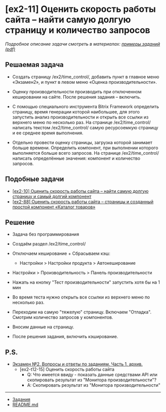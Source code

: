 # [ex2-11] Оценить скорость работы сайта – найти самую долгую страницу и количество запросов

*Подробное описание задачи смотреть в материалах: [примеры заданий (pdf)](../pubinfo/Ex2AllType.pdf)*

## Решаемая задача

* Создать страницу /ex2/time_control/, добавить пункт в главное меню «Экзамен2», и пункт в левом меню «Оценка производительности».

* Оценку производительности производить при отключенном кешировании на сайте. После решения задания – включить.

* С помощью специального инструмента Bitrix Framework определить страницу, время генерации которой наибольшее, для этого запустить анализ производительности и открыть все ссылки из верхнего меню по несколько раз. На странице /ex2/time_control/ написать текстом /ex2/time_control/ самую ресурсоемкую страницу и ее среднее время выполнения.

* Отдельно провести оценку страницы, загрузка которой занимает больше времени. Определить компонент, при выполнении которого выполняется больше всего запросов. На странице /ex2/time_control/ написать определённые значения: компонент и количество запросов.

## Подобные задачи

* [[ex2-10] Оценить скорость работы сайта – найти самую долгую страницу и самый долгий компонент](./ex2-10.md)
* [[ex2-88] Оценить скорость работы сайта – страницы и созданный простой компонент «Каталог товаров»](./ex2-88.md)

## Решение

* Задача без программирования

* Создаём раздел /ex2/time_control/

* Отключаем кеширование + Сбрасываем кэш:
    * Настройки > Настройки продукта > Автокеширование

* Настройки > Производительность > Панель производительности

* Нажать на кнопку "Тест производительности" запустить хотя бы на 1 мин

* Во время теста нужно открыть все ссылки из верхнего меню по несколько раз.

* Переходим на самую "тяжелую" страницу. Включаем "Отладка". Смотрим количество запросов у компонентов.

* Вносим данные на страницу.

* После решения задания, включить кэширование.

## P.S.

* [Экзамен №2. Вопросы и ответы по заданиям. Часть 1, архив.](https://dev.1c-bitrix.ru/support/forum/forum6/topic83477/)
    * [ex2-t12-15] Оценить скорость работы сайта
        * Q: Что имеется ввиду - показать данные средствами API или скопировать результат из "Монитора производительности"?
        * A: Скопировать результат из "Монитора производительности"

____
* [Задания](tasks.md)
* [README.md](../../README.md)